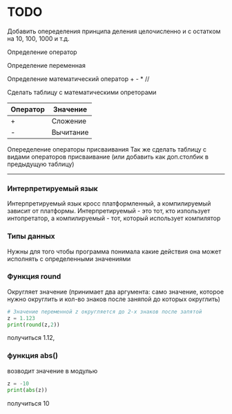# TODO 
Добавить опеределения принципа деления целочисленно и с остатком на 10, 100, 1000 и т.д.

Определение оператор 

Определение переменная

Определение математический оператор + - * //

Сделать таблицу с математическими опреторами

| Оператор | Значение |
|----------|----------|
| + | Сложение|
|- | Вычитание |


Опеределение операторы присваивания
Так же сделать таблицу с видами операторов присваивание (или добавить как доп.столбик в предыдущую таблицу)

---

### Интерпретируемый язык
Интерпретируемый язык кросс платформленный, а компилируемый зависит от платформы. Интерпретируемый - это тот, кто изпользует интопретатор, а компилируемый - тот, который использует компилятор


### Типы данных 
Нужны для того чтобы программа понимала какие действия она может исполнять с определенными значениями

### Функция round 
Округляет значение (принимает два аргумента: само значение, которое нужно округлить и кол-во знаков после заняпой до которых округлить)

``` python
# Значение переменной z округляется до 2-х знаков после запятой
z = 1.123
print(round(z,2))
```
получиться 1.12,


### функция abs() 
возводит значение в модулью
``` python
z = -10
print(abs(z))
```
получиться 10 